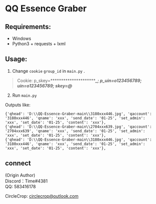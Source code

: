 # QQ Essence Graber

## Requirements:

* Windows
* Python3 + requests + lxml

## Usage:
1. Change `cookie` `group_id` in  `main.py` .<br>
>Cookie: p_skey=****************************_; p_uin=o123456789; uin=o123456789; skey=@*******
2. Run `main.py`

Outputs like:
```
{'qhead': 'D:\\QQ-Essence-Graber-main\\3180xxx446.jpg', 'qaccount': '3180xxx446', 'qname': 'xxx', 'send_date': '01-25', 'set_admin': 'xxx', 'set_date': '01-25', 'content': 'xxx'},
{'qhead': 'D:\\QQ-Essence-Graber-main\\2704xxx639.jpg', 'qaccount': '2704xxx639', 'qname': 'xxx', 'send_date': '01-25', 'set_admin': 'xxx', 'set_date': '01-25', 'content': 'xxx'},
{'qhead': 'D:\\QQ-Essence-Graber-main\\3180xxx446.jpg', 'qaccount': '3180xxx446', 'qname': 'xxx', 'send_date': '01-25', 'set_admin': 'xxx', 'set_date': '01-25', 'content': 'xxx'},
```

## connect
(Origin Author)
<br>Discord：Time#4381
<br>QQ: 583416178

CircleCrop: circlecrop@outlook.com
